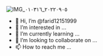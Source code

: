 ![IMG_٢٠٢٢٠٩٠٥_٠١٠٣١٦](https://user-images.githubusercontent.com/112836442/188349098-b74125d3-ff6b-42df-9b9a-39c579c92c33.jpg)
- 👋 Hi, I’m @farid12151999
- 👀 I’m interested in ...
- 🌱 I’m currently learning ...
- 💞️ I’m looking to collaborate on ...
- 📫 How to reach me ...

<!---
farid12151999/farid12151999 is a ✨ special ✨ repository because its `README.md` (this file) appears on your GitHub profile.
You can click the Preview link to take a look at your changes.
--->
